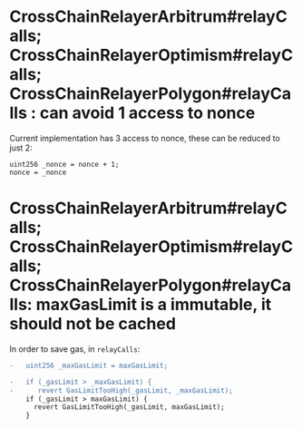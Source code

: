# CrossChainRelayerArbitrum#relayCalls; CrossChainRelayerOptimism#relayCalls; CrossChainRelayerPolygon#relayCalls : can avoid 1 access to nonce
Current implementation has 3 access to nonce, these can be reduced to just 2:
```solidity
uint256 _nonce = nonce + 1;
nonce = _nonce
```

# CrossChainRelayerArbitrum#relayCalls; CrossChainRelayerOptimism#relayCalls; CrossChainRelayerPolygon#relayCalls: maxGasLimit is a immutable, it should not be cached
In order to save gas, in ```relayCalls```:
```diff
-   uint256 _maxGasLimit = maxGasLimit;

-   if (_gasLimit > _maxGasLimit) {
-      revert GasLimitTooHigh(_gasLimit, _maxGasLimit);
    if (_gasLimit > maxGasLimit) {
      revert GasLimitTooHigh(_gasLimit, maxGasLimit);
    }

```